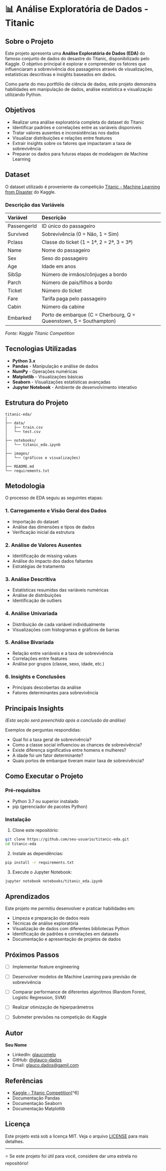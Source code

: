 # 📊 Análise Exploratória de Dados - Titanic

## Sobre o Projeto

Este projeto apresenta uma **Análise Exploratória de Dados (EDA)** do famoso conjunto de dados do desastre do Titanic, disponibilizado pelo Kaggle. O objetivo principal é explorar e compreender os fatores que influenciaram a sobrevivência dos passageiros através de visualizações, estatísticas descritivas e insights baseados em dados.

Como parte do meu portfólio de ciência de dados, este projeto demonstra habilidades em manipulação de dados, análise estatística e visualização utilizando Python.

## Objetivos

- Realizar uma análise exploratória completa do dataset do Titanic
- Identificar padrões e correlações entre as variáveis disponíveis
- Tratar valores ausentes e inconsistências nos dados
- Visualizar distribuições e relações entre features
- Extrair insights sobre os fatores que impactaram a taxa de sobrevivência
- Preparar os dados para futuras etapas de modelagem de Machine Learning


## Dataset

O dataset utilizado é proveniente da competição [Titanic - Machine Learning from Disaster](https://www.kaggle.com/c/titanic) do Kaggle.

### Descrição das Variáveis

| Variável | Descrição |
| :-- | :-- |
| PassengerId | ID único do passageiro |
| Survived | Sobrevivência (0 = Não, 1 = Sim) |
| Pclass | Classe do ticket (1 = 1ª, 2 = 2ª, 3 = 3ª) |
| Name | Nome do passageiro |
| Sex | Sexo do passageiro |
| Age | Idade em anos |
| SibSp | Número de irmãos/cônjuges a bordo |
| Parch | Número de pais/filhos a bordo |
| Ticket | Número do ticket |
| Fare | Tarifa paga pelo passageiro |
| Cabin | Número da cabine |
| Embarked | Porto de embarque (C = Cherbourg, Q = Queenstown, S = Southampton) |

*Fonte: Kaggle Titanic Competition*

## Tecnologias Utilizadas

- **Python 3.x**
- **Pandas** - Manipulação e análise de dados
- **NumPy** - Operações numéricas
- **Matplotlib** - Visualizações básicas
- **Seaborn** - Visualizações estatísticas avançadas
- **Jupyter Notebook** - Ambiente de desenvolvimento interativo


## Estrutura do Projeto

```
titanic-eda/
│
├── data/
│   ├── train.csv
│   └── test.csv
│
├── notebooks/
│   └── titanic_eda.ipynb
│
├── images/
│   └── (gráficos e visualizações)
│
├── README.md
└── requirements.txt
```


## Metodologia

O processo de EDA seguiu as seguintes etapas:

### 1. Carregamento e Visão Geral dos Dados

- Importação do dataset
- Análise das dimensões e tipos de dados
- Verificação inicial da estrutura


### 2. Análise de Valores Ausentes

- Identificação de missing values
- Análise do impacto dos dados faltantes
- Estratégias de tratamento


### 3. Análise Descritiva

- Estatísticas resumidas das variáveis numéricas
- Análise de distribuições
- Identificação de outliers


### 4. Análise Univariada

- Distribuição de cada variável individualmente
- Visualizações com histogramas e gráficos de barras


### 5. Análise Bivariada

- Relação entre variáveis e a taxa de sobrevivência
- Correlações entre features
- Análise por grupos (classe, sexo, idade, etc.)


### 6. Insights e Conclusões

- Principais descobertas da análise
- Fatores determinantes para sobrevivência


## Principais Insights

*(Esta seção será preenchida após a conclusão da análise)*

Exemplos de perguntas respondidas:

- Qual foi a taxa geral de sobrevivência?
- Como a classe social influenciou as chances de sobrevivência?
- Existe diferença significativa entre homens e mulheres?
- A idade foi um fator determinante?
- Quais portos de embarque tiveram maior taxa de sobrevivência?


## Como Executar o Projeto

### Pré-requisitos

- Python 3.7 ou superior instalado
- pip (gerenciador de pacotes Python)


### Instalação

1. Clone este repositório:
```bash
git clone https://github.com/seu-usuario/titanic-eda.git
cd titanic-eda
```

2. Instale as dependências:
```bash
pip install -r requirements.txt
```

3. Execute o Jupyter Notebook:
```bash
jupyter notebook notebooks/titanic_eda.ipynb
```


## Aprendizados

Este projeto me permitiu desenvolver e praticar habilidades em:

- Limpeza e preparação de dados reais
- Técnicas de análise exploratória
- Visualização de dados com diferentes bibliotecas Python
- Identificação de padrões e correlações em datasets
- Documentação e apresentação de projetos de dados


## Próximos Passos

- [ ] Implementar feature engineering
- [ ] Desenvolver modelos de Machine Learning para previsão de sobrevivência
- [ ] Comparar performance de diferentes algoritmos (Random Forest, Logistic Regression, SVM)
- [ ] Realizar otimização de hiperparâmetros
- [ ] Submeter previsões na competição do Kaggle


## Autor

**Seu Nome**

- LinkedIn: [glaucomelo](https://linkedin.com/in/seu-perfil)
- GitHub: [@glauco-dados](https://github.com/seu-usuario)
- Email: glauco.dados@gamil.com


## Referências

- [Kaggle - Titanic Competition](https://www.kaggle.com/c/titanic)[^6]
- Documentação Pandas
- Documentação Seaborn
- Documentação Matplotlib


## Licença

Este projeto está sob a licença MIT. Veja o arquivo [LICENSE](LICENSE) para mais detalhes.

***

⭐ Se este projeto foi útil para você, considere dar uma estrela no repositório!
